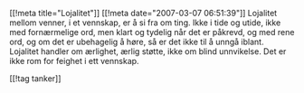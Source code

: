 [[!meta  title="Lojalitet"]]
[[!meta  date="2007-03-07 06:51:39"]]
Lojalitet mellom venner, i et vennskap, er å si fra om ting. Ikke i tide og utide, ikke med fornærmelige ord, men klart og tydelig når det er påkrevd, og med rene ord, og om det er ubehagelig å høre, så er det ikke til å unngå iblant. Lojalitet handler om ærlighet, ærlig støtte, ikke om blind unnvikelse. Det er ikke rom for feighet i ett vennskap.

[[!tag  tanker]]